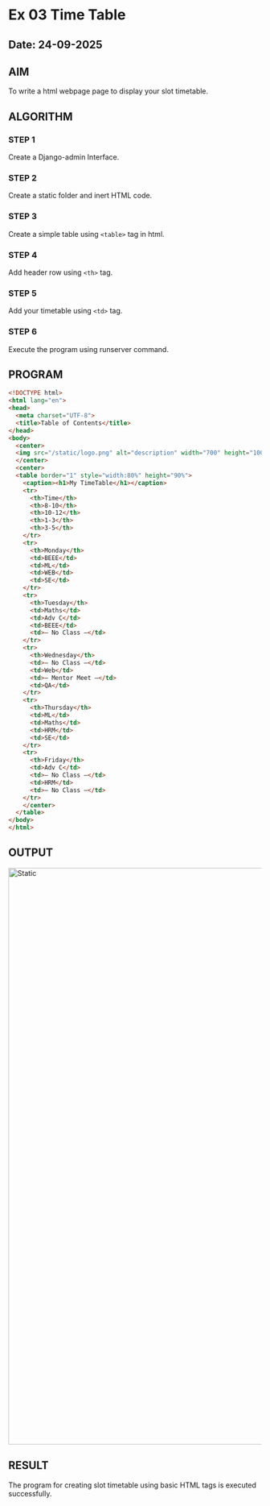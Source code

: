 # Ex 03 Time Table
## Date: 24-09-2025

## AIM
To write a html webpage page to display your slot timetable.

## ALGORITHM
### STEP 1
Create a Django-admin Interface.

### STEP 2
Create a static folder and inert HTML code.

### STEP 3
Create a simple table using ```<table>``` tag in html.

### STEP 4
Add header row using ```<th>``` tag.

### STEP 5
Add your timetable using ```<td>``` tag.

### STEP 6
Execute the program using runserver command.

## PROGRAM
```html
<!DOCTYPE html>
<html lang="en">
<head>
  <meta charset="UTF-8">
  <title>Table of Contents</title>
</head>
<body>
  <center>
  <img src="/static/logo.png" alt="description" width="700" height="100">
  </center>
  <center>
  <table border="1" style="width:80%" height="90%">
    <caption><h1>My TimeTable</h1></caption>
    <tr>
      <th>Time</th>
      <th>8-10</th>
      <th>10-12</th>
      <th>1-3</th>
      <th>3-5</th>
    </tr>
    <tr>
      <th>Monday</th>
      <td>BEEE</td>
      <td>ML</td>
      <td>WEB</td>
      <td>SE</td>
    </tr>
    <tr>
      <th>Tuesday</th>
      <td>Maths</td>
      <td>Adv C</td>
      <td>BEEE</td>
      <td>— No Class —</td>
    </tr>
    <tr>
      <th>Wednesday</th>
      <td>— No Class —</td>
      <td>Web</td>
      <td>— Mentor Meet —</td>
      <td>QA</td>
    </tr>
    <tr>
      <th>Thursday</th>
      <td>ML</td>
      <td>Maths</td>
      <td>HRM</td>
      <td>SE</td>
    </tr>
    <tr>
      <th>Friday</th>
      <td>Adv C</td>
      <td>— No Class —</td>
      <td>HRM</td>
      <td>— No Class —</td>
    </tr>
    </center>
  </table>
</body>
</html>
```

## OUTPUT
<img width="1919" height="1145" alt="Static" src="https://github.com/user-attachments/assets/abc6ecab-be05-4801-b4c9-a215cd0afe85" />


## RESULT
The program for creating slot timetable using basic HTML tags is executed successfully.
